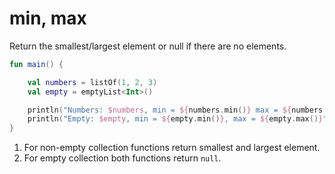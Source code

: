 # min, max

Return the smallest/largest element or null if there are no elements.

<div class="language-kotlin" theme="idea">

```kotlin
fun main() {

    val numbers = listOf(1, 2, 3)
    val empty = emptyList<Int>()

    println("Numbers: $numbers, min = ${numbers.min()} max = ${numbers.max()}") // 1
    println("Empty: $empty, min = ${empty.min()}, max = ${empty.max()}")        // 2
}
```

</div>

1. For non-empty collection functions return smallest and largest element.
2. For empty collection both functions return `null`.
